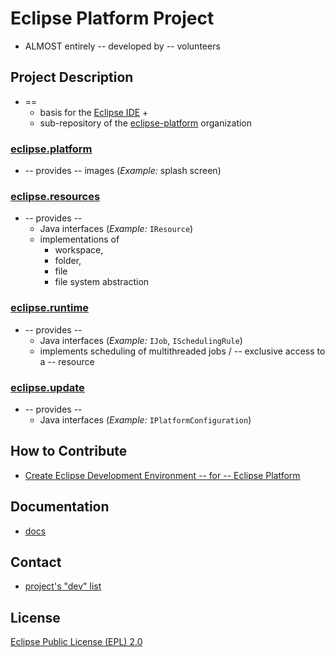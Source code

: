 # Eclipse Platform Project

* ALMOST entirely -- developed by -- volunteers

## Project Description

* == 
  * basis for the [Eclipse IDE](https://www.eclipse.org/eclipseide/) + 
  * sub-repository of the [eclipse-platform](https://github.com/eclipse-platform) organization

### [eclipse.platform](platform)
* -- provides -- images (_Example:_ splash screen)

### [eclipse.resources](resources)
* -- provides -- 
  * Java interfaces (_Example:_ `IResource`)
  * implementations of 
    * workspace,
    * folder,
    * file
    * file system abstraction

### [eclipse.runtime](runtime) 
* -- provides -- 
  * Java interfaces (_Example:_ `IJob`, `ISchedulingRule`)
  * implements scheduling of multithreaded jobs / -- exclusive access to a -- resource

### [eclipse.update](update)
* -- provides --
  * Java interfaces (_Example:_ `IPlatformConfiguration`)

## How to Contribute

* [Create Eclipse Development Environment -- for -- Eclipse Platform](
https://www.eclipse.org/setups/installer/?url=https://raw.githubusercontent.com/eclipse-platform/eclipse.platform/master/releng/org.eclipse.platform.setup/PlatformConfiguration.setup&show=true)

## Documentation

* [docs](./docs)

## Contact

* [project's "dev" list](https://accounts.eclipse.org/mailing-list/platform-dev)

## License

[Eclipse Public License (EPL) 2.0](https://www.eclipse.org/legal/epl-2.0/)